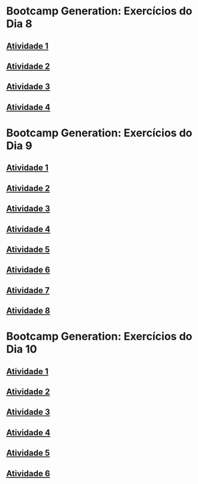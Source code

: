 # Bootcamp Generation: Exercícios do Dia 8

## [Atividade 1](https://github.com/juliobelli/Generation-Bootcamp_Exercicio-Dia8/blob/main/AtividadesDia8/Exe1.java)

## [Atividade 2](https://github.com/juliobelli/Generation-Bootcamp_Exercicio-Dia8/blob/main/AtividadesDia8/Exe2.java) 

## [Atividade 3](https://github.com/juliobelli/Generation-Bootcamp_Exercicio-Dia8/blob/main/AtividadesDia8/Exe3.java)

## [Atividade 4](https://github.com/juliobelli/Generation-Bootcamp_Exercicio-Dia8/blob/main/AtividadesDia8/Exe4.java)

# Bootcamp Generation: Exercícios do Dia 9

## [Atividade 1](https://github.com/juliobelli/Generation-Java-Bootcamp/blob/main/AtividadesDia9/Exe1.java)

## [Atividade 2](https://github.com/juliobelli/Generation-Java-Bootcamp/blob/main/AtividadesDia9/Exe2.java) 

## [Atividade 3](https://github.com/juliobelli/Generation-Java-Bootcamp/blob/main/AtividadesDia9/Exe3.java)

## [Atividade 4](https://github.com/juliobelli/Generation-Java-Bootcamp/blob/main/AtividadesDia9/Exe4.java)

## [Atividade 5](https://github.com/juliobelli/Generation-Java-Bootcamp/blob/main/AtividadesDia9/Exe5.java)

## [Atividade 6](https://github.com/juliobelli/Generation-Java-Bootcamp/blob/main/AtividadesDia9/Exe6.java)

## [Atividade 7](https://github.com/juliobelli/Generation-Java-Bootcamp/blob/main/AtividadesDia9/Exe7.java)

## [Atividade 8](https://github.com/juliobelli/Generation-Java-Bootcamp/blob/main/AtividadesDia9/Exe8.java)

# Bootcamp Generation: Exercícios do Dia 10

## [Atividade 1](https://github.com/juliobelli/Generation-Java-Bootcamp/blob/main/AtividadesDia10/Exe1.java)

## [Atividade 2](https://github.com/juliobelli/Generation-Java-Bootcamp/blob/main/AtividadesDia10/Exe2.java)

## [Atividade 3](https://github.com/juliobelli/Generation-Java-Bootcamp/blob/main/AtividadesDia10/Exe3.java)

## [Atividade 4](https://github.com/juliobelli/Generation-Java-Bootcamp/blob/main/AtividadesDia10/Exe4.java)

## [Atividade 5](https://github.com/juliobelli/Generation-Java-Bootcamp/blob/main/AtividadesDia10/Exe5.java)

## [Atividade 6](https://github.com/juliobelli/Generation-Java-Bootcamp/blob/main/AtividadesDia10/Exe6.java)





